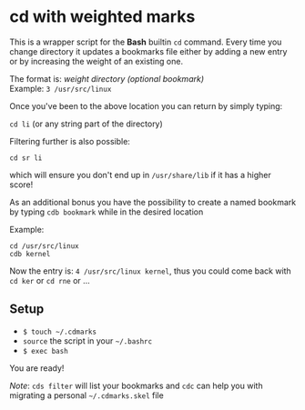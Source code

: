cd with weighted marks
======================

This is a wrapper script for the **Bash** builtin `cd` command.
Every time you change directory it updates a bookmarks file either by adding a
new entry or by increasing the weight of an existing one.

The format is: _weight directory (optional bookmark)_  
Example: `3 /usr/src/linux`

Once you've been to the above location you can return by simply typing:

`cd li` (or any string part of the directory)

Filtering further is also possible:

`cd sr li`

which will ensure you don't end up in `/usr/share/lib` if it has a higher score!

As an additional bonus you have the possibility to create a named bookmark by
typing `cdb bookmark` while in the desired location

Example:
```
cd /usr/src/linux
cdb kernel
```

Now the entry is: `4 /usr/src/linux kernel`, thus you could come back with
`cd ker` or `cd rne` or ...

Setup
-----

* `$ touch ~/.cdmarks`
* `source` the script in your `~/.bashrc`
* `$ exec bash`

You are ready!

_Note_: `cds filter` will list your bookmarks and `cdc` can help you with
migrating a personal `~/.cdmarks.skel` file
